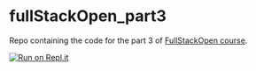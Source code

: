 # fullStackOpen_part3
Repo containing the code for the part 3 of [FullStackOpen course](https://fullstackopen.com/en).

[![Run on Repl.it](https://replit.com/badge/github/papi656/fullStackOpen_part3)](https://replit.com/new/github/papi656/fullStackOpen_part3)
